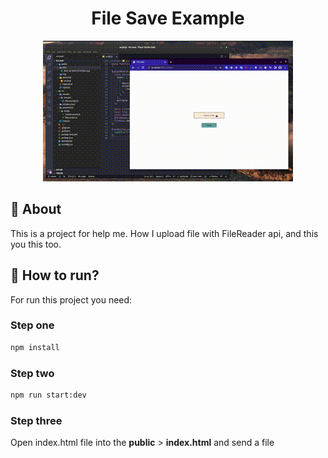 <div align="center">
  <h1>File Save Example</h1>
  <img src="./public/img/demo.gif"/>
</div>

## :art: About

This is a project for help me. How I upload file with FileReader api, and this you this too.

## :rocket: How to run?

For run this project you need:

### Step one

```bash
npm install
```

### Step two

```bash
npm run start:dev
```

### Step three

Open index.html file into the **public** > **index.html** and send a file
